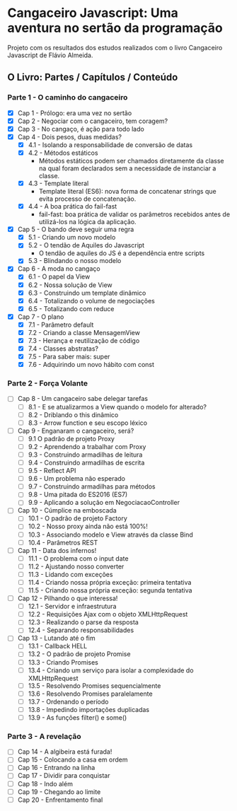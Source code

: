 # Cangaceiro Javascript: Uma aventura no sertão da programação

Projeto com os resultados dos estudos realizados com o livro Cangaceiro Javascript de Flávio Almeida.

## O Livro: Partes / Capítulos / Conteúdo

### Parte 1 - O caminho do cangaceiro

- [x] Cap 1 - Prólogo: era uma vez no sertão
- [x] Cap 2 - Negociar com o cangaceiro, tem coragem?
- [x] Cap 3 - No cangaço, é ação para todo lado
- [x] Cap 4 - Dois pesos, duas medidas?
    - [x] 4.1 - Isolando a responsabilidade de conversão de datas
    - [x] 4.2 - Métodos estáticos
        - Métodos estáticos podem ser chamados diretamente da classe na qual foram declarados sem a necessidade de instanciar a classe.
    - [x] 4.3 - Template literal
        - Template literal (ES6): nova forma de concatenar strings que evita processo de concatenação.
    - [x] 4.4 - A boa prática do fail-fast
        - fail-fast: boa prática de validar os parâmetros recebidos antes de utilizá-los na lógica da aplicação.
- [x] Cap 5 - O bando deve seguir uma regra
    - [x] 5.1 - Criando um novo modelo
    - [x] 5.2 - O tendão de Aquiles do Javascript
        - O tendão de aquiles do JS é a dependência entre scripts
    - [x] 5.3 - Blindando o nosso modelo
- [x] Cap 6 - A moda no cangaço
    - [x] 6.1 - O papel da View
    - [x] 6.2 - Nossa solução de View
    - [x] 6.3 - Construindo um template dinâmico
    - [x] 6.4 - Totalizando o volume de negociações
    - [x] 6.5 - Totalizando com reduce
- [x] Cap 7 - O plano
    - [x] 7.1 - Parâmetro default
    - [x] 7.2 - Criando a classe MensagemView
    - [x] 7.3 - Herança e reutilização de código
    - [x] 7.4 - Classes abstratas?
    - [x] 7.5 - Para saber mais: super
    - [x] 7.6 - Adquirindo um novo hábito com const

### Parte 2 - Força Volante

- [ ] Cap 8 - Um cangaceiro sabe delegar tarefas
    - [ ] 8.1 - E se atualizarmos a View quando o modelo for alterado?
    - [ ] 8.2 - Driblando o this dinâmico
    - [ ] 8.3 - Arrow function e seu escopo léxico
- [ ] Cap 9 - Enganaram o cangaceiro, será?
    - [ ] 9.1 O padrão de projeto Proxy
    - [ ] 9.2 - Aprendendo a trabalhar com Proxy
    - [ ] 9.3 - Construindo armadilhas de leitura
    - [ ] 9.4 - Construindo armadilhas de escrita
    - [ ] 9.5 - Reflect API
    - [ ] 9.6 - Um problema não esperado
    - [ ] 9.7 - Construindo armadilhas para métodos
    - [ ] 9.8 - Uma pitada do ES2016 (ES7)
    - [ ] 9.9 - Aplicando a solução em NegociacaoController
- [ ] Cap 10 - Cúmplice na emboscada
    - [ ] 10.1 - O padrão de projeto Factory
    - [ ] 10.2 - Nosso proxy ainda não está 100%!
    - [ ] 10.3 - Associando modelo e View através da classe Bind
    - [ ] 10.4 - Parâmetros REST
- [ ] Cap 11 - Data dos infernos!
    - [ ] 11.1 - O problema com o input date
    - [ ] 11.2 - Ajustando nosso converter
    - [ ] 11.3 - Lidando com exceções
    - [ ] 11.4 - Criando nossa própria exceção: primeira tentativa
    - [ ] 11.5 - Criando nossa própria exceção: segunda tentativa
- [ ] Cap 12 - Pilhando o que interessa!
    - [ ] 12.1 - Servidor e infraestrutura
    - [ ] 12.2 - Requisições Ajax com o objeto XMLHttpRequest
    - [ ] 12.3 - Realizando o parse da resposta
    - [ ] 12.4 - Separando responsabilidades
- [ ] Cap 13 - Lutando até o fim
    - [ ] 13.1 - Callback HELL
    - [ ] 13.2 - O padrão de projeto Promise
    - [ ] 13.3 - Criando Promises
    - [ ] 13.4 - Criando um serviço para isolar a complexidade do XMLHttpRequest
    - [ ] 13.5 - Resolvendo Promises sequencialmente
    - [ ] 13.6 - Resolvendo Promises paralelamente
    - [ ] 13.7 - Ordenando o período
    - [ ] 13.8 - Impedindo importações duplicadas
    - [ ] 13.9 - As funções filter() e some()

### Parte 3 - A revelação

- [ ] Cap 14 - A algibeira está furada!
- [ ] Cap 15 - Colocando a casa em ordem
- [ ] Cap 16 - Entrando na linha
- [ ] Cap 17 - Dividir para conquistar
- [ ] Cap 18 - Indo além
- [ ] Cap 19 - Chegando ao limite
- [ ] Cap 20 - Enfrentamento final
